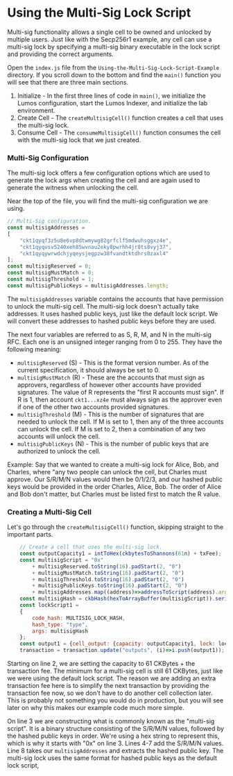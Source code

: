 # Using the Multi-Sig Lock Script

Multi-sig functionality allows a single cell to be owned and unlocked by multiple users. Just like with the Secp256r1 example, any cell can use a multi-sig lock by specifying a multi-sig binary executable in the lock script and providing the correct arguments.

Open the `index.js` file from the `Using-the-Multi-Sig-Lock-Script-Example` directory. If you scroll down to the bottom and find the `main()` function you will see that there are three main sections.

1. Initialize - In the first three lines of code in `main()`, we initialize the Lumos configuration, start the Lumos Indexer, and initialize the lab environment.
2. Create Cell - The `createMultisigCell()` function creates a cell that uses the multi-sig lock.
3. Consume Cell - The `consumeMultisigCell()` function consumes the cell with the multi-sig lock that we just created.

### Multi-Sig Configuration

The multi-sig lock offers a few configuration options which are used to generate the lock args when creating the cell and are again used to generate the witness when unlocking the cell.

Near the top of the file, you will find the multi-sig configuration we are using. 

```javascript
// Multi-Sig configuration.
const multisigAddresses =
[
	"ckt1qyqf3z5u8e6vp8dtwmywg82grfclf5mdwuhsggxz4e",
	"ckt1qyqvsv5240xeh85wvnau2eky8pwrhh4jr8ts8vyj37",
	"ckt1qyqywrwdchjyqeysjegpzw38fvandtktdhrs0zaxl4"
];
const multisigReserved = 0;
const multisigMustMatch = 0;
const multisigThreshold = 1;
const multisigPublicKeys = multisigAddresses.length;
```

The `multisigAddresses` variable contains the accounts that have permission to unlock the multi-sig cell. The multi-sig lock doesn't actually take addresses. It uses hashed public keys, just like the default lock script. We will convert these addresses to hashed public keys before they are used.

The next four variables are referred to as S, R, M, and N in the multi-sig RFC. Each one is an unsigned integer ranging from 0 to 255. They have the following meaning:

* `multisigReserved` \(S\) - This is the format version number. As of the current specification, it should always be set to 0.
* `multisigMustMatch` \(R\) - These are the accounts that must sign as approvers, regardless of however other accounts have provided signatures. The value of R represents the "first R accounts must sign". If R is 1, then account `ckt1...xz4e` must always sign as the approver even if one of the other two accounts provided signatures.
* `multisigThreshold` \(M\) - This is the number of signatures that are needed to unlock the cell. If M is set to 1, then any of the three accounts can unlock the cell. If M is set to 2, then a combination of any two accounts will unlock the cell.
* `multisigPublicKeys` \(N\) - This is the number of public keys that are authorized to unlock the cell. 

Example: Say that we wanted to create a multi-sig lock for Alice, Bob, and Charles, where "any two people can unlock the cell, but Charles must approve. Our S/R/M/N values would then be 0/1/2/3, and our hashed public keys would be provided in the order Charles, Alice, Bob. The order of Alice and Bob don't matter, but Charles must be listed first to match the R value.

### Creating a Multi-Sig Cell

Let's go through the `createMultisigCell()` function, skipping straight to the important parts.

```javascript
	// Create a cell that uses the multi-sig lock.
	const outputCapacity1 = intToHex(ckbytesToShannons(61n) + txFee);
	const multisigScript = "0x"
		+ multisigReserved.toString(16).padStart(2, "0")
		+ multisigMustMatch.toString(16).padStart(2, "0")
		+ multisigThreshold.toString(16).padStart(2, "0")
		+ multisigPublicKeys.toString(16).padStart(2, "0")
		+ multisigAddresses.map((address)=>addressToScript(address).args.substr(2)).join("");
	const multisigHash = ckbHash(hexToArrayBuffer(multisigScript)).serializeJson().substr(0, 42);
	const lockScript1 =
	{
		code_hash: MULTISIG_LOCK_HASH,
		hash_type: "type",
		args: multisigHash
	};
	const output1 = {cell_output: {capacity: outputCapacity1, lock: lockScript1, type: null}, data: "0x"};
	transaction = transaction.update("outputs", (i)=>i.push(output1));
```

Starting on line 2, we are setting the capacity to 61 CKBytes + the transaction fee. The minimum for a multi-sig cell is still 61 CKBytes, just like we were using the default lock script. The reason we are adding an extra transaction fee here is to simplify the next transaction by providing the transaction fee now, so we don't have to do another cell collection later. This is probably not something you would do in production, but you will see later on why this makes our example code much more simple.

On line 3 we are constructing what is commonly known as the "multi-sig script". It is a binary structure consisting of the S/R/M/N values, followed by the hashed public keys in order. We're using a hex string to represent this, which is why it starts with "0x" on line 3. Lines 4-7 add the S/R/M/N values. Line 8 takes our `multisigAddresses` and extracts the hashed public key. The multi-sig lock uses the same format for hashed public keys as the default lock script,  







